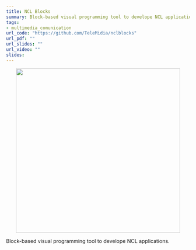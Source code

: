 ```yaml
---
title: NCL Blocks
summary: Block-based visual programming tool to develope NCL applications.
tags:
- multimedia_comunication
url_code: "https://github.com/TeleMidia/nclblocks"
url_pdf: ""
url_slides: ""
url_video: ""
slides:
---
```


<p align="center">
<img src="https://github.com/TeleMidia/nclblocks/raw/master/docs/overview1.png" width="450"/>
</p>

Block-based visual programming tool to develope NCL applications.
